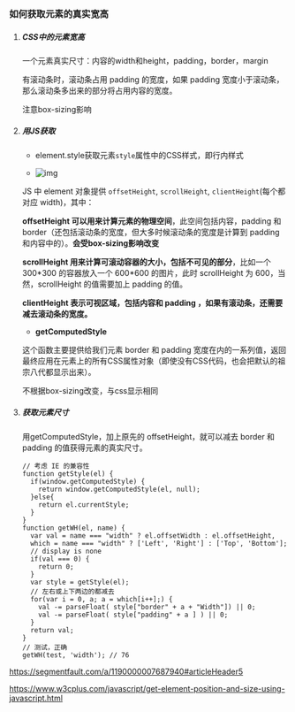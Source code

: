 ### 如何获取元素的真实宽高

1. ##### CSS中的元素宽高

   一个元素真实尺寸：内容的width和height，padding，border，margin

   有滚动条时，滚动条占用 padding 的宽度，如果 padding 宽度小于滚动条，那么滚动条多出来的部分将占用内容的宽度。

   注意box-sizing影响

2. ##### 用JS获取

   - element.style获取元素`style`属性中的CSS样式，即行内样式

   - ![img](https://www.w3cplus.com/sites/default/files/blogs/2017/1711/window-scroll-14.png)



   JS 中 element 对象提供 `offsetHeight`, `scrollHeight`, `clientHeight`(每个都对应 width)，其中：

   **offsetHeight 可以用来计算元素的物理空间**，此空间包括内容，padding 和 border（还包括滚动条的宽度，但大多时候滚动条的宽度是计算到 padding 和内容中的）。**会受box-sizing影响改变**



   **scrollHeight 用来计算可滚动容器的大小，包括不可见的部分**，比如一个 300\*300 的容器放入一个 600\*600 的图片，此时 scrollHeight 为 600，当然，scrollHeight 的值需要加上 padding 的值。



   **clientHeight 表示可视区域，包括内容和 padding ，如果有滚动条，还需要减去滚动条的宽度。**



   - **getComputedStyle** 

   这个函数主要提供给我们元素 border 和 padding 宽度在内的一系列值，返回最终应用在元素上的所有CSS属性对象（即使没有CSS代码，也会把默认的祖宗八代都显示出来）。

   不根据box-sizing改变，与css显示相同

3. ##### 获取元素尺寸

   用getComputedStyle，加上原先的 offsetHeight，就可以减去 border 和 padding 的值获得元素的真实尺寸。

   ```
   // 考虑 IE 的兼容性
   function getStyle(el) { 
     if(window.getComputedStyle) { 
       return window.getComputedStyle(el, null); 
     }else{ 
       return el.currentStyle; 
     } 
   } 
   function getWH(el, name) { 
     var val = name === "width" ? el.offsetWidth : el.offsetHeight, 
     which = name === "width" ? ['Left', 'Right'] : ['Top', 'Bottom']; 
     // display is none 
     if(val === 0) { 
       return 0; 
     } 
     var style = getStyle(el);
     // 左右或上下两边的都减去
     for(var i = 0, a; a = which[i++];) { 
       val -= parseFloat( style["border" + a + "Width"]) || 0; 
       val -= parseFloat( style["padding" + a ] ) || 0; 
     } 
     return val; 
   }
   // 测试，正确
   getWH(test, 'width'); // 76
   ```

https://segmentfault.com/a/1190000007687940#articleHeader5

https://www.w3cplus.com/javascript/get-element-position-and-size-using-javascript.html
